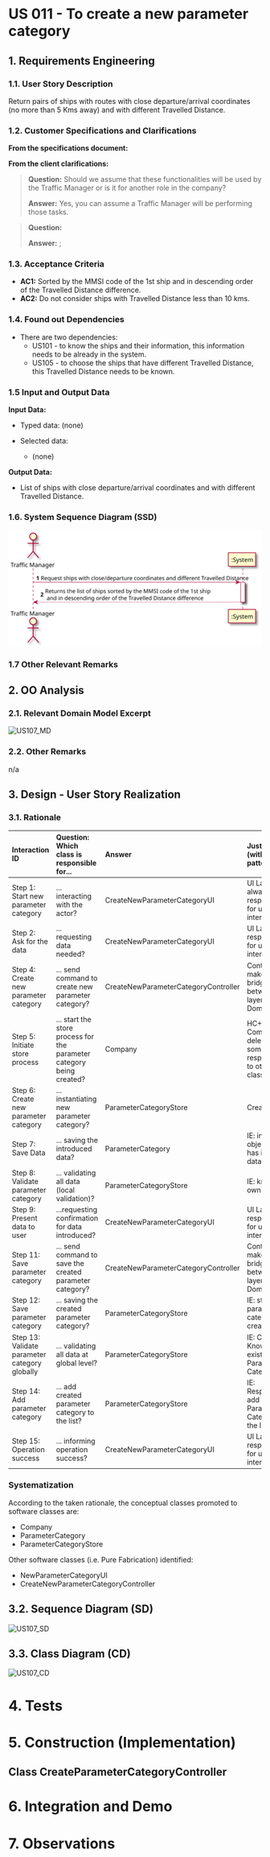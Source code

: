 # US 011 - To create a new parameter category

## 1. Requirements Engineering


### 1.1. User Story Description


Return pairs of ships with routes with close departure/arrival coordinates (no more than 5 Kms away) and with different Travelled Distance.


### 1.2. Customer Specifications and Clarifications 


**From the specifications document:**

>	
>
>  


**From the client clarifications:**

> **Question:** Should we assume that these functionalities will be used by the Traffic Manager or is it for another role in the company?
>  
> **Answer:** Yes, you can assume a Traffic Manager will be performing those tasks.

> **Question:** 
>
> **Answer:** ;
>



### 1.3. Acceptance Criteria


* **AC1:** Sorted by the MMSI code of the 1st ship and in descending order of the Travelled Distance difference.
* **AC2:** Do not consider ships with Travelled Distance less than 10 kms.


### 1.4. Found out Dependencies

* There are two dependencies:
  * US101 - to know the ships and their information, this information needs to be already in the system.
  * US105 - to choose the ships that have different Travelled Distance, this Travelled Distance needs to be known.

### 1.5 Input and Output Data


**Input Data:**

* Typed data:
  (none)
	
* Selected data:
	* (none)

**Output Data:**
* List of ships with close departure/arrival coordinates and with different Travelled Distance.

### 1.6. System Sequence Diagram (SSD)

![US107_SSD](US107_SSD.svg)


### 1.7 Other Relevant Remarks




## 2. OO Analysis

### 2.1. Relevant Domain Model Excerpt 

![US107_MD](US107_MD.svg)

### 2.2. Other Remarks

n/a


## 3. Design - User Story Realization 

### 3.1. Rationale

| Interaction ID | Question: Which class is responsible for... | Answer  | Justification (with patterns)  |
|:-------------  |:--------------------- |:------------|:---------------------------- |
| Step 1: Start new parameter category |... interacting with the actor? | CreateNewParameterCategoryUI    | UI Layer is always responsible for user interactions |         
| Step 2: Ask for the data |... requesting data needed? | CreateNewParameterCategoryUI | UI Layer is responsible for user interaction |
| Step 4: Create new parameter category |... send command to create new parameter category? | CreateNewParameterCategoryController | Controller makes the bridge between UI layer and Domain Layer| 
| Step 5: Initiate store process|... start the store process for the parameter category being created? | Company | HC+LC: Company delegates some of its responsibilities to other classes |      
| Step 6: Create new parameter category |... instantiating new parameter category? | ParameterCategoryStore | Creator: R1/2 |      
| Step 7: Save Data |... saving the introduced data? | ParameterCategory  | IE: instance of object created has its own data.  |
| Step 8: Validate parameter category |... validating all data (local validation)? | ParameterCategoryStore | IE: knows its own data.| 
| Step 9: Present data to user |...requesting confirmation for data introduced? | CreateNewParameterCategoryUI | UI Layer is responsible for user interaction |
| Step 11: Save parameter category |... send command to save the created parameter category? | CreateNewParameterCategoryController | Controller makes the bridge between UI layer and Domain Layer| 
| Step 12: Save parameter category |... saving the created parameter category? | ParameterCategoryStore | IE: stores all parameter category created| 
| Step 13: Validate parameter category globally |... validating all data at global level? | ParameterCategoryStore | IE: Company Knows all existing Parameter Category| 
| Step 14: Add parameter category |... add created parameter category to the list? | ParameterCategoryStore | IE: Responsible to add new Parameter Categories to the list| 
| Step 15: Operation success |... informing operation success?| CreateNewParameterCategoryUI | UI Layer is responsible for user interactions.  | 

### Systematization ##

According to the taken rationale, the conceptual classes promoted to software classes are: 

 * Company
 * ParameterCategory
 * ParameterCategoryStore

Other software classes (i.e. Pure Fabrication) identified: 

 * NewParameterCategoryUI  
 * CreateNewParameterCategoryController


## 3.2. Sequence Diagram (SD)


![US107_SD](US107_SD.svg)


## 3.3. Class Diagram (CD)


![US107_CD](US107_CD.svg)

# 4. Tests 


# 5. Construction (Implementation)


## Class CreateParameterCategoryController



# 6. Integration and Demo 



# 7. Observations






